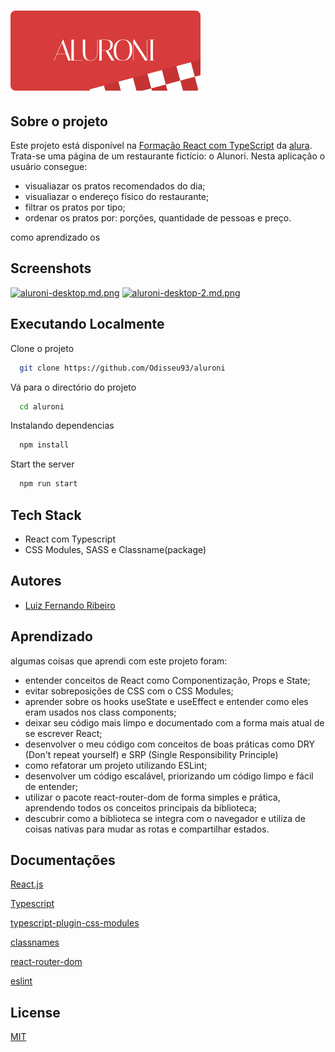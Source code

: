 


# ![Logo](https://raw.githubusercontent.com/Odisseu93/aluroni/d7be0b24ff77f90177cc01222fdcee3efe0999ae/src/assets/logo.svg)
## Sobre o projeto
Este projeto está disponível na [Formação React com TypeScript](https://www.alura.com.br/formacao-react-ts) da [alura](https://www.alura.com.br/).
Trata-se uma página de um restaurante fictício: o Alunori.
Nesta aplicação o usuário consegue:
- visualiazar os pratos recomendados do dia;
- visualiazar o endereço físico do restaurante;
- filtrar os pratos por tipo;
- ordenar os pratos por: porções, quantidade de pessoas e preço.

como aprendizado os  

    





## Screenshots

[![aluroni-desktop.md.png](https://www.imagemhost.com.br/images/2022/11/21/aluroni-desktop.md.png)](https://www.imagemhost.com.br/image/rNnVkx)
[![aluroni-desktop-2.md.png](https://www.imagemhost.com.br/images/2022/11/21/aluroni-desktop-2.md.png)](https://www.imagemhost.com.br/image/rNnoL0)



## Executando Localmente

Clone o projeto

```bash
  git clone https://github.com/Odisseu93/aluroni
```

Vá para o directório do projeto

```bash
  cd aluroni
```

Instalando dependencias

```bash
  npm install
```

Start the server

```bash
  npm run start
```


## Tech Stack

- React com Typescript
- CSS Modules, SASS e Classname(package)





## Autores

- [Luiz Fernando Ribeiro](https://github.com/lfrprazeres)



## Aprendizado

algumas coisas que aprendi com este projeto foram:
- entender conceitos de React como Componentização, Props e State;
- evitar sobreposições de CSS com o CSS Modules;
- aprender sobre os hooks useState e useEffect e entender como eles eram usados nos class components;
- deixar seu código mais limpo e documentado com a forma mais atual de se escrever React;
- desenvolver o meu código com conceitos de boas práticas como DRY (Don't repeat yourself) e SRP (Single Responsibility Principle)
- como refatorar um projeto utilizando ESLint;
- desenvolver um código escalável, priorizando um código limpo e fácil de entender;
- utilizar o pacote react-router-dom de forma simples e prática, aprendendo todos os conceitos principais da biblioteca;
- descubrir como a biblioteca se integra com o navegador e utiliza de coisas nativas para mudar as rotas e compartilhar estados.

## Documentações

[React.js](https://reactjs.org/)

[Typescript](https://www.typescriptlang.org/docs/)

[typescript-plugin-css-modules](https://www.npmjs.com/package/typescript-plugin-css-modules)

[classnames](https://www.npmjs.com/package/classnames)

[react-router-dom](https://github.com/remix-run/react-router/blob/main/docs/start/tutorial.md)

[eslint](https://www.npmjs.com/package/eslint)



## License

[MIT](LICENSE)
